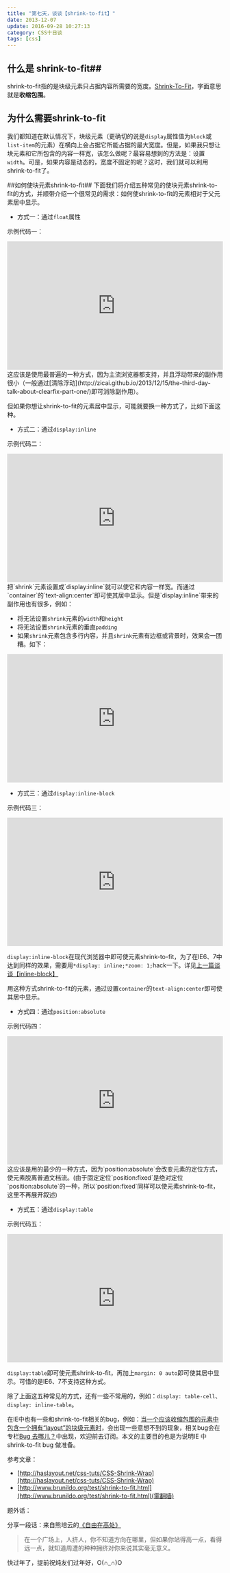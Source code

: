 ```yaml
---
title: "第七天，谈谈【shrink-to-fit】"
date: 2013-12-07
update: 2016-09-28 10:27:13
category: CSS十日谈
tags: [css]
---
```


## 什么是 shrink-to-fit##
shrink-to-fit指的是块级元素只占据内容所需要的宽度。[Shrink-To-Fit](http://www.w3.org/TR/CSS21/visudet.html#shrink-to-fit-float)，字面意思就是**收缩包围**。
## 为什么需要shrink-to-fit ##
我们都知道在默认情况下，块级元素（更确切的说是`display`属性值为`block`或`list-item`的元素）在横向上会占据它所能占据的最大宽度。但是，如果我只想让块元素和它所包含的内容一样宽，该怎么做呢？最容易想到的方法是：设置`width`。可是，如果内容是动态的，宽度不固定的呢？这时，我们就可以利用shrink-to-fit了。

##如何使块元素shrink-to-fit##
 下面我们将介绍五种常见的使块元素shrink-to-fit的方式，并顺带介绍一个很常见的需求：如何使shrink-to-fit的元素相对于父元素居中显示。

 - 方式一：通过`float`属性

 示例代码一：
 <iframe width="100%" height="300" src="http://jsfiddle.net/zicai/9nJDc/embedded/" allowfullscreen="allowfullscreen" frameborder="0"></iframe>
 这应该是使用最普遍的一种方式，因为主流浏览器都支持，并且浮动带来的副作用很小（一般通过[清除浮动](http://zicai.github.io/2013/12/15/the-third-day-talk-about-clearfix-part-one/)即可消除副作用）。

 但如果你想让shrink-to-fit的元素居中显示，可能就要换一种方式了，比如下面这种。

 - 方式二：通过`display:inline`

 示例代码二：
 <iframe width="100%" height="300" src="http://jsfiddle.net/zicai/9nJDc/1/embedded/" allowfullscreen="allowfullscreen" frameborder="0"></iframe>
 把`shrink`元素设置成`display:inline`就可以使它和内容一样宽。而通过`container`的`text-align:center`即可使其居中显示。但是`display:inline`带来的副作用也有很多，例如：

  - 将无法设置`shrink`元素的`width`和`height`
  - 将无法设置`shrink`元素的垂直`padding`
  - 如果`shrink`元素包含多行内容，并且`shrink`元素有边框或背景时，效果会一团糟。如下：

 <iframe width="100%" height="300" src="http://jsfiddle.net/zicai/9nJDc/2/embedded/" allowfullscreen="allowfullscreen" frameborder="0"></iframe>

 - 方式三：通过`display:inline-block`

  示例代码三：
 <iframe width="100%" height="300" src="http://jsfiddle.net/zicai/9nJDc/3/embedded/" allowfullscreen="allowfullscreen" frameborder="0"></iframe>

 `display:inline-block`在现代浏览器中即可使元素shrink-to-fit，为了在IE6、7中达到同样的效果，需要用`*display: inline;*zoom: 1;`hack一下。详见[上一篇谈谈【inline-block】](http://zicai.github.io/2013/12/20/the-sixth-day-talk-about-inline-block/)

 用这种方式shrink-to-fit的元素，通过设置`container`的`text-align:center`即可使其居中显示。

 - 方式四：通过`position:absolute`

 示例代码四：
 <iframe width="100%" height="300" src="http://jsfiddle.net/zicai/9nJDc/4/embedded/" allowfullscreen="allowfullscreen" frameborder="0"></iframe>
 这应该是用的最少的一种方式，因为`position:absolute`会改变元素的定位方式，使元素脱离普通文档流。(由于固定定位`position:fixed`是绝对定位`position:absolute`的一种，所以`position:fixed`同样可以使元素shrink-to-fit，这里不再展开叙述)

 - 方式五：通过`display:table`

 示例代码五：
 <iframe width="100%" height="300" src="http://jsfiddle.net/zicai/9nJDc/6/embedded/" allowfullscreen="allowfullscreen" frameborder="0"></iframe>

 `display:table`即可使元素shrink-to-fit，再加上`margin: 0 auto`即可使其居中显示。可惜的是IE6、7不支持这种方式。

除了上面这五种常见的方式，还有一些不常用的，例如：`display: table-cell`、 `display: inline-table`。

在IE中也有一些和shrink-to-fit相关的bug，例如：[当一个应该收缩包围的元素中包含一个拥有“layout”的块级元素时](http://www.html-js.com/article/Where-is-Bug-The-second-set-IE-shrinkwrap-Bug)，会出现一些意想不到的现象，相关bug会在专栏[Bug 去哪儿？](http://www.html-js.com/article/column/81)中出现，欢迎前去订阅。本文的主要目的也是为说明IE 中shrink-to-fit bug 做准备。

参考文章：

 - [http://haslayout.net/css-tuts/CSS-Shrink-Wrap](http://haslayout.net/css-tuts/CSS-Shrink-Wrap)
 - [http://www.brunildo.org/test/shrink-to-fit.html](http://www.brunildo.org/test/shrink-to-fit.html)(需翻墙)



题外话：

分享一段话：来自熊培云的[《自由在高处》](http://book.douban.com/subject/5401989/)

> 在一个广场上，人挤人，你不知道方向在哪里，但如果你站得高一点，看得远一点，就知道周遭的种种拥挤对你来说其实毫无意义。

快过年了，提前祝炖友们过年好，O(∩_∩)O

  [1]: http://jsfiddle.net/zicai/9nJDc/3/embedded/
